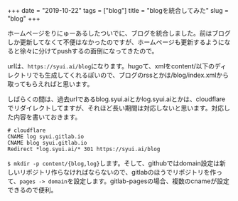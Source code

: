 +++
date = "2019-10-22"
tags = ["blog"]
title = "blogを統合してみた"
slug = "blog"
+++

ホームページをりにゅーあるしたついでに、ブログを統合しました。前はブログしか更新してなくて不便はなかったのですが、ホームページも更新するようになると徐々に分けてpushするの面倒になってきたので。

urlは、`https://syui.ai/blog`になります。hugoて、xmlをcontent/以下のディレクトリでも生成してくれるぽいので、ブログのrssとかは/blog/index.xmlから取ってもらえればと思います。

しばらくの間は、過去urlであるblog.syui.aiとかlog.syui.aiとかは、cloudflareでリダイレクトしてますが、それほど長い期間は対応しないと思います。対応した内容を書いておきます。

```
# cloudflare
CNAME log syui.gitlab.io
CNAME blog syui.gitlab.io
Redirect *log.syui.ai/* 301 https://syui.ai/blog
```

`$ mkdir -p content/{blog,log}`します。そして、githubではdomain設定は新しいリポジトリ作らなければならないので、gitlabのほうでリポジトリを作って、`pages -> domain`を設定します。gitlab-pagesの場合、複数のcnameが設定できるので便利。

